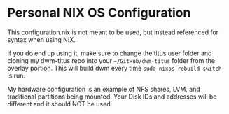 # Personal NIX OS Configuration

This configuration.nix is not meant to be used, but instead referenced for syntax when using NIX. 

If you do end up using it, make sure to change the titus user folder and cloning my dwm-titus repo into your `~/GitHub/dwm-titus` folder from the overlay portion. This will build dwm every time `sudo nixos-rebuild switch` is run. 

My hardware configuration is an example of NFS shares, LVM, and traditional partitions being mounted. Your Disk IDs and addresses will be different and it should NOT be used.
